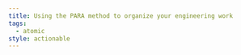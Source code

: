 ```yaml
---
title: Using the PARA method to organize your engineering work
tags:
  - atomic
style: actionable
---
```

